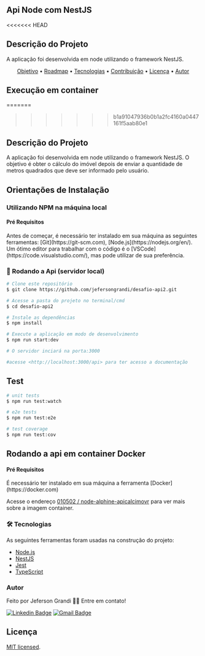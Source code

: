 ## Api Node com NestJS 
<<<<<<< HEAD


## Descrição do Projeto

A aplicação foi desenvolvida em node utilizando o framework NestJS. 

<p align="center">
 <a href="#objetivo">Objetivo</a> •
 <a href="#roadmap">Roadmap</a> • 
 <a href="#tecnologias">Tecnologias</a> • 
 <a href="#contribuicao">Contribuição</a> • 
 <a href="#licenc-a">Licença</a> • 
 <a href="#autor">Autor</a>
</p>



## Execução em container
=======
>>>>>>> b1a91047936b0b1a2fc4160a0447161f5aab80e1


## Descrição do Projeto

A aplicação foi desenvolvida em node utilizando o framework NestJS. O objetivo é obter o cálculo do imóvel depois de enviar a quantidade de metros quadrados que deve ser informado pelo usuário. 

## Orientações de Instalação
  
<h3>Utilizando NPM na máquina local</h3>

<h4>Pré Requisitos</h4>
  Antes de começar, é necessário ter instalado em sua máquina as seguintes ferramentas:
  [Git](https://git-scm.com), [Node.js](https://nodejs.org/en/). 
  Um ótimo editor para trabalhar com o código é o [VSCode](https://code.visualstudio.com/), mas pode utilizar de sua preferência.

  ### 🎲 Rodando a Api (servidor local)

  ```bash
  # Clone este repositório
  $ git clone https://github.com/jefersongrandi/desafio-api2.git

  # Acesse a pasta do projeto no terminal/cmd
  $ cd desafio-api2

  # Instale as dependências
  $ npm install

  # Execute a aplicação em modo de desenvolvimento
  $ npm run start:dev

  # O servidor inciará na porta:3000
  
  #acesse <http://localhost:3000/api> para ter acesso a documentação
  ```
  
  ## Test

  ```bash
  # unit tests
  $ npm run test:watch

  # e2e tests
  $ npm run test:e2e

  # test coverage
  $ npm run test:cov
  ```
  
  
## Rodando a api em container Docker

<h4>Pré Requisitos</h4>
  É necessário ter instalado em sua máquina a ferramenta [Docker](https://docker.com)

Acesse o endereço <a href="https://hub.docker.com/repository/docker/010502/node-alphine-apicalcimov">010502
/
node-alphine-apicalcimovr</a> para ver mais sobre a imagem container.

### 🛠 Tecnologias

As seguintes ferramentas foram usadas na construção do projeto:

- [Node.js](https://nodejs.org/en/)
- [NestJS](https://nestjs.com/)
- [Jest](https://jestjs.io/pt-BR/)
- [TypeScript](https://www.typescriptlang.org/)
  
  
### Autor

Feito por Jeferson Grandi 👋🏽 Entre em contato!

[![Linkedin Badge](https://img.shields.io/badge/-Jeferson-blue?style=flat-square&logo=Linkedin&logoColor=white&link=www.linkedin.com/in/jeferson-grandi-6a145037)](www.linkedin.com/in/jeferson-grandi-6a145037) 
[![Gmail Badge](https://img.shields.io/badge/-jeferson.grandi@gmail.com-c14438?style=flat-square&logo=Gmail&logoColor=white&link=mailto:jeferson.grandi@gmail.com)](mailto:jeferson.grandi@gmail.com)


## Licença

[MIT licensed](LICENSE).
